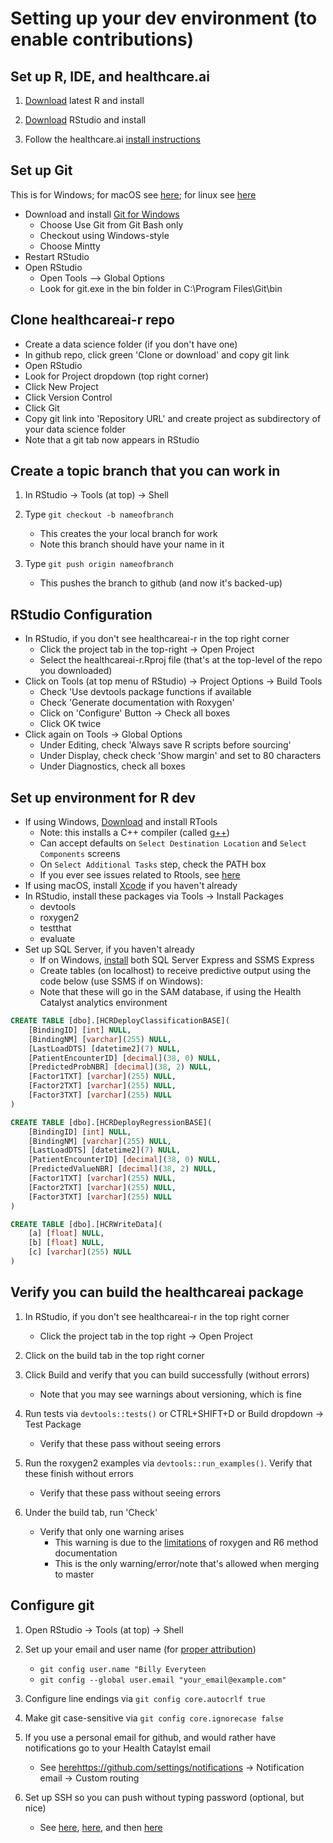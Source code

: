 # Setting up your dev environment (to enable contributions)

## Set up R, IDE, and healthcare.ai

1) [Download](http://cran.us.r-project.org/) latest R and install

2) [Download](https://www.rstudio.com/products/rstudio/download3/) RStudio and install

3) Follow the healthcare.ai [install instructions](https://github.com/HealthCatalystSLC/HCRTools/blob/master/README.md)

## Set up Git 

This is for Windows; for macOS see [here](https://developer.apple.com/xcode/); for linux see [here](https://git-scm.com/download/linux)

- Download and install [Git for Windows](https://git-scm.com/download/win)
  - Choose Use Git from Git Bash only
  - Checkout using Windows-style
  - Choose Mintty
- Restart RStudio
- Open RStudio
  - Open Tools --> Global Options
  - Look for git.exe in the bin folder in C:\Program Files\Git\bin

## Clone healthcareai-r repo

-	Create a data science folder (if you don't have one)
-	In github repo, click green 'Clone or download' and copy git link
-	Open RStudio
  - Look for Project dropdown (top right corner)
  - Click New Project
  -	Click Version Control
  - Click Git
  -	Copy git link into 'Repository URL' and create project as subdirectory of your data science folder
-	Note that a git tab now appears in RStudio

## Create a topic branch that you can work in
1) In RStudio -> Tools (at top) -> Shell

2) Type `git checkout -b nameofbranch`
   - This creates the your local branch for work
   - Note this branch should have your name in it
   
3) Type `git push origin nameofbranch`
   - This pushes the branch to github (and now it's backed-up)

## RStudio Configuration

- In RStudio, if you don't see healthcareai-r in the top right corner
  - Click the project tab in the top-right -> Open Project
  - Select the healthcareai-r.Rproj file (that's at the top-level of the repo you downloaded)
- Click on Tools (at top menu of RStudio) -> Project Options -> Build Tools
  - Check 'Use devtools package functions if available
  - Check 'Generate documentation with Roxygen'
  - Click on 'Configure' Button -> Check all boxes
  - Click OK twice
- Click again on Tools -> Global Options
  - Under Editing, check 'Always save R scripts before sourcing'
  - Under Display, check check 'Show margin' and set to 80 characters
  - Under Diagnostics, check all boxes

## Set up environment for R dev

- If using Windows, [Download](https://cran.r-project.org/bin/windows/Rtools/) and install RTools
  - Note: this installs a C++ compiler (called [g++](https://gcc.gnu.org/onlinedocs/gcc-3.3.6/gcc/G_002b_002b-and-GCC.html))
  - Can accept defaults on `Select Destination Location` and `Select Components` screens
  - On `Select Additional Tasks` step, check the PATH box
  - If you ever see issues related to Rtools, see [here](https://github.com/stan-dev/rstan/wiki/Install-Rtools-for-Windows)
- If using macOS, install [Xcode](https://developer.apple.com/xcode/) if you haven't already
- In RStudio, install these packages via Tools -> Install Packages
  - devtools
  - roxygen2
  - testthat
  - evaluate
- Set up SQL Server, if you haven't already
  - If on Windows, [install](http://stackoverflow.com/a/11278818/5636012) both SQL Server Express and SSMS Express
  - Create tables (on localhost) to receive predictive output using the code below (use SSMS if on Windows):
  - Note that these will go in the SAM database, if using the Health Catalyst analytics environment
```SQL
CREATE TABLE [dbo].[HCRDeployClassificationBASE](
	[BindingID] [int] NULL,
	[BindingNM] [varchar](255) NULL,
	[LastLoadDTS] [datetime2](7) NULL,
	[PatientEncounterID] [decimal](38, 0) NULL,
	[PredictedProbNBR] [decimal](38, 2) NULL,
	[Factor1TXT] [varchar](255) NULL,
	[Factor2TXT] [varchar](255) NULL,
	[Factor3TXT] [varchar](255) NULL
)

CREATE TABLE [dbo].[HCRDeployRegressionBASE](
	[BindingID] [int] NULL,
	[BindingNM] [varchar](255) NULL,
	[LastLoadDTS] [datetime2](7) NULL,
	[PatientEncounterID] [decimal](38, 0) NULL,
	[PredictedValueNBR] [decimal](38, 2) NULL,
	[Factor1TXT] [varchar](255) NULL,
	[Factor2TXT] [varchar](255) NULL,
	[Factor3TXT] [varchar](255) NULL
)

CREATE TABLE [dbo].[HCRWriteData](
	[a] [float] NULL,
	[b] [float] NULL,
	[c] [varchar](255) NULL
)
```
  
## Verify you can build the healthcareai package

1) In RStudio, if you don't see healthcareai-r in the top right corner
   - Click the project tab in the top right -> Open Project
   
2) Click on the build tab in the top right corner
   
3) Click Build and verify that you can build successfully (without errors)
   - Note that you may see warnings about versioning, which is fine
   
4) Run tests via `devtools::tests()` or CTRL+SHIFT+D or Build dropdown -> Test Package
   - Verify that these pass without seeing errors
   
5) Run the roxygen2 examples via `devtools::run_examples()`. Verify that these finish without errors
   - Verify that these pass without seeing errors
   
6) Under the build tab, run 'Check'
   - Verify that only one warning arises
     - This warning is due to the [limitations](https://github.com/wch/R6/issues/3) of roxygen and R6 method documentation
     - This is the only warning/error/note that's allowed when merging to master

## Configure git

1) Open RStudio -> Tools (at top) -> Shell

2) Set up your email and user name (for [proper attribution](https://help.github.com/articles/setting-your-username-in-git/))
   - `git config user.name "Billy Everyteen`
   - `git config --global user.email "your_email@example.com"`

3) Configure line endings via `git config core.autocrlf true`

4) Make git case-sensitive via `git config core.ignorecase false`

5) If you use a personal email for github, and would rather have notifications go to your Health Cataylst email
   - See [here]()https://github.com/settings/notifications -> Notification email -> Custom routing

6) Set up SSH so you can push without typing password (optional, but nice)
   - See [here](https://help.github.com/articles/generating-a-new-ssh-key-and-adding-it-to-the-ssh-agent/), [here](https://help.github.com/articles/adding-a-new-ssh-key-to-your-github-account/), and then [here](https://help.github.com/enterprise/11.10.340/user/articles/changing-a-remote-s-url/)
